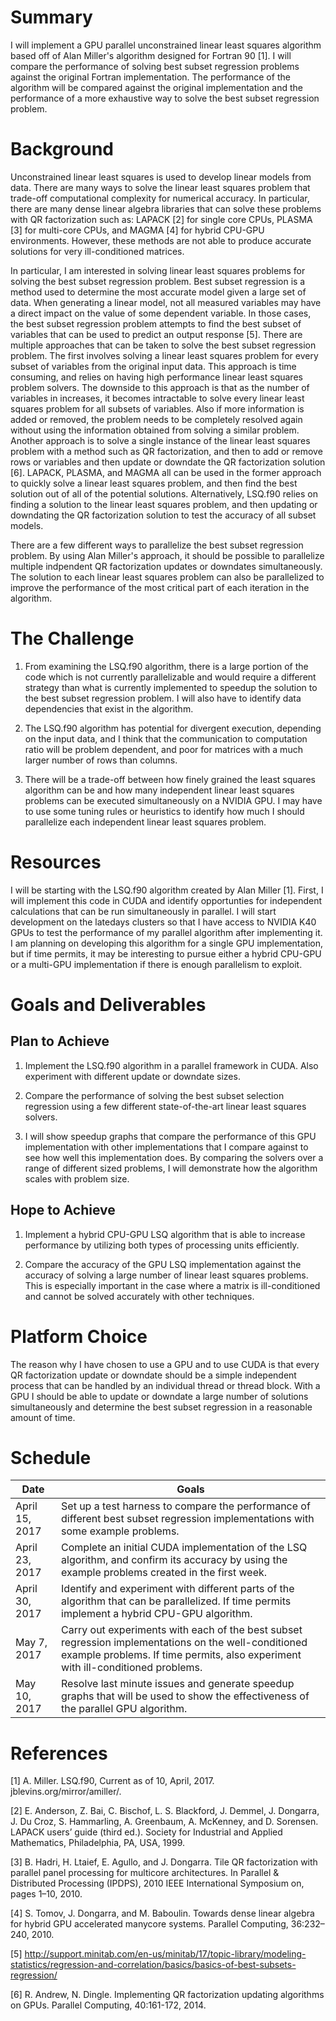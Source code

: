 # Summary

I will implement a GPU parallel unconstrained linear least squares algorithm based off of Alan Miller's algorithm designed for Fortran 90 [1]. I will compare the performance of
solving best subset regression problems against the original Fortran implementation. The performance of the algorithm will be compared against the original implementation and
the performance of a more exhaustive way to solve the best subset regression problem.

# Background

Unconstrained linear least squares is used to develop linear models from data. There are many ways to solve the linear least squares problem that trade-off computational
complexity for numerical accuracy. In particular, there are many dense linear algebra libraries that can solve these problems with QR factorization such as: LAPACK [2] for
single core CPUs, PLASMA [3] for multi-core CPUs, and MAGMA [4] for hybrid CPU-GPU environments. However, these methods are not able to produce accurate solutions for very
ill-conditioned matrices. 

In particular, I am interested in solving linear least squares problems for solving the best subset regression problem. Best subset regression is a method used to determine the
most accurate model given a large set of data. When generating a linear model, not all measured variables may have a direct impact on the value of some dependent variable. In
those cases, the best subset regression problem attempts to find the best subset of variables that can be used to predict an output response [5]. There are multiple approaches
that can be taken to solve the best subset regression problem. The first involves solving a linear least squares problem for every subset of variables from the original input
data. This approach is time consuming, and relies on having high performance linear least squares problem solvers. The downside to this approach is that as the number of
variables in increases, it becomes intractable to solve every linear least squares problem for all subsets of variables. Also if more information is added or removed, the
problem needs to be completely resolved again without using the information obtained from solving a similar problem. Another approach is to solve a single instance of the linear
least squares problem with a method such as QR factorization, and then to add or remove rows or variables and then update or downdate the QR factorization solution [6]. LAPACK,
PLASMA, and MAGMA all can be used in the former approach to quickly solve a linear least squares problem, and then find the best solution out of all of the potential solutions.
Alternatively, LSQ.f90 relies on finding a solution to the linear least squares problem, and then updating or downdating the QR factorization solution to test the accuracy of
all subset models.

There are a few different ways to parallelize the best subset regression problem. By using Alan Miller's approach, it should be possible to parallelize multiple indpendent QR
factorization updates or downdates simultaneously. The solution to each linear least squares problem can also be parallelized to improve the performance of the most critical
part of each iteration in the algorithm.  

# The Challenge

1. From examining the LSQ.f90 algorithm, there is a large portion of the code which is not currently parallelizable and would require a different strategy than what is currently
implemented to speedup the solution to the best subset regression problem. I will also have to identify data dependencies that exist in the algorithm. 

2. The LSQ.f90 algorithm has potential for divergent execution, depending on the input data, and I think that the communication to computation ratio will be problem dependent,
and poor for matrices with a much larger number of rows than columns. 

3. There will be a trade-off between how finely grained the least squares algorithm can be and how many independent linear least squares problems can be executed simultaneously
on a NVIDIA GPU. I may have to use some tuning rules or heuristics to identify how much I should parallelize each independent linear least squares problem.

# Resources

I will be starting with the LSQ.f90 algorithm created by Alan Miller [1]. First, I will implement this code in CUDA and identify opportunties for independent calculations that
can be run simultaneously in parallel. I will start development on the latedays clusters so that I have access to NVIDIA K40 GPUs to test the performance of my parallel
algorithm after implementing it. I am planning on developing this algorithm for a single GPU implementation, but if time permits, it may be interesting to pursue either a hybrid
CPU-GPU or a multi-GPU implementation if there is enough parallelism to exploit. 

# Goals and Deliverables
## Plan to Achieve

1. Implement the LSQ.f90 algorithm in a parallel framework in CUDA. Also experiment with different update or downdate sizes.

2. Compare the performance of solving the best subset selection regression using a few different state-of-the-art linear least squares solvers.

3. I will show speedup graphs that compare the performance of this GPU implementation with other implementations that I compare against to see how well this implementation does.
By comparing the solvers over a range of different sized problems, I will demonstrate how the algorithm scales with problem size. 

## Hope to Achieve

1. Implement a hybrid CPU-GPU LSQ algorithm that is able to increase performance by utilizing both types of processing units efficiently. 

2. Compare the accuracy of the GPU LSQ implementation against the accuracy of solving a large number of linear least squares problems. This is especially important in the case
where a matrix is ill-conditioned and cannot be solved accurately with other techniques.

# Platform Choice

The reason why I have chosen to use a GPU and to use CUDA is that every QR factorization update or downdate should be a simple independent process that can be handled by an
individual thread or thread block. With a GPU I should be able to update or downdate a large number of solutions simultaneously and determine the best subset regression in a
reasonable amount of time.

# Schedule

| Date            | Goals |
|---|---|
| April 15, 2017  | Set up a test harness to compare the performance of different best subset regression implementations with some example problems. |
| April 23, 2017  | Complete an initial CUDA implementation of the LSQ algorithm, and confirm its accuracy by using the example problems created in the first week. |   
| April 30, 2017  | Identify and experiment with different parts of the algorithm that can be parallelized. If time permits implement a hybrid CPU-GPU algorithm. |    
| May 7, 2017     | Carry out experiments with each of the best subset regression implementations on the well-conditioned example problems. If time permits, also experiment with ill-conditioned problems. |
| May 10, 2017    | Resolve last minute issues and generate speedup graphs that will be used to show the effectiveness of the parallel GPU algorithm. |


# References

[1] A. Miller. LSQ.f90, Current as of 10, April, 2017. jblevins.org/mirror/amiller/.

[2] E. Anderson, Z. Bai, C. Bischof, L. S. Blackford, J. Demmel, J. Dongarra, J. Du Croz, S. Hammarling, A. Greenbaum, A. McKenney, and D. Sorensen. LAPACK users’ guide (third ed.). Society for Industrial and Applied Mathematics, Philadelphia, PA, USA, 1999.

[3] B. Hadri, H. Ltaief, E. Agullo, and J. Dongarra. Tile QR factorization with parallel panel processing for multicore architectures. In Parallel & Distributed Processing (IPDPS), 2010 IEEE International Symposium on, pages 1–10, 2010.

[4] S. Tomov, J. Dongarra, and M. Baboulin. Towards dense linear algebra for hybrid GPU accelerated manycore systems. Parallel Computing, 36:232–240, 2010.

[5] http://support.minitab.com/en-us/minitab/17/topic-library/modeling-statistics/regression-and-correlation/basics/basics-of-best-subsets-regression/

[6] R. Andrew, N. Dingle. Implementing QR factorization updating algorithms on GPUs. Parallel Computing, 40:161-172, 2014. 